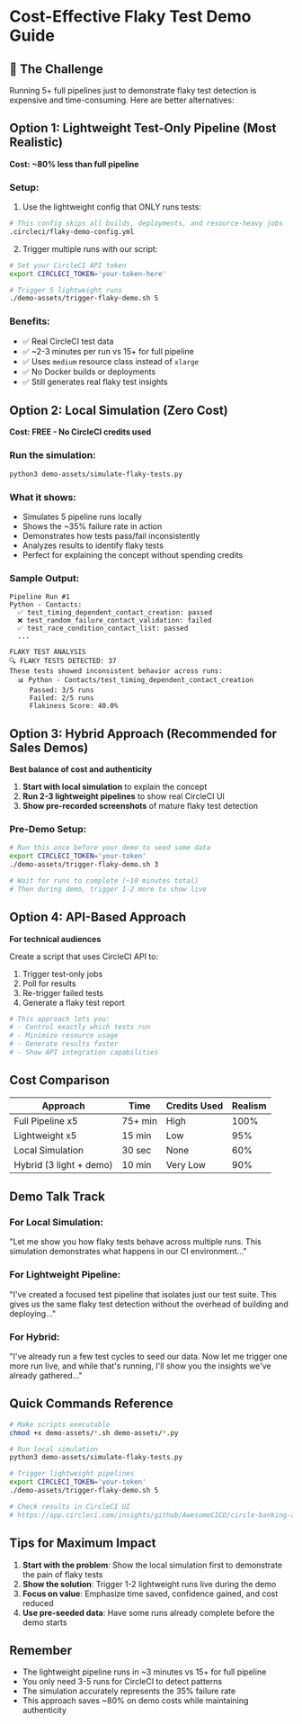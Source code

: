 # Cost-Effective Flaky Test Demo Guide

## 🎯 The Challenge
Running 5+ full pipelines just to demonstrate flaky test detection is expensive and time-consuming. Here are better alternatives:

## Option 1: Lightweight Test-Only Pipeline (Most Realistic)
**Cost: ~80% less than full pipeline**

### Setup:
1. Use the lightweight config that ONLY runs tests:
```bash
# This config skips all builds, deployments, and resource-heavy jobs
.circleci/flaky-demo-config.yml
```

2. Trigger multiple runs with our script:
```bash
# Set your CircleCI API token
export CIRCLECI_TOKEN='your-token-here'

# Trigger 5 lightweight runs
./demo-assets/trigger-flaky-demo.sh 5
```

### Benefits:
- ✅ Real CircleCI test data
- ✅ ~2-3 minutes per run vs 15+ for full pipeline
- ✅ Uses `medium` resource class instead of `xlarge`
- ✅ No Docker builds or deployments
- ✅ Still generates real flaky test insights

## Option 2: Local Simulation (Zero Cost)
**Cost: FREE - No CircleCI credits used**

### Run the simulation:
```bash
python3 demo-assets/simulate-flaky-tests.py
```

### What it shows:
- Simulates 5 pipeline runs locally
- Shows the ~35% failure rate in action
- Demonstrates how tests pass/fail inconsistently
- Analyzes results to identify flaky tests
- Perfect for explaining the concept without spending credits

### Sample Output:
```
Pipeline Run #1
Python - Contacts:
  ✅ test_timing_dependent_contact_creation: passed
  ❌ test_random_failure_contact_validation: failed
  ✅ test_race_condition_contact_list: passed
  ...

FLAKY TEST ANALYSIS
🔍 FLAKY TESTS DETECTED: 37
These tests showed inconsistent behavior across runs:
  📊 Python - Contacts/test_timing_dependent_contact_creation
     Passed: 3/5 runs
     Failed: 2/5 runs
     Flakiness Score: 40.0%
```

## Option 3: Hybrid Approach (Recommended for Sales Demos)
**Best balance of cost and authenticity**

1. **Start with local simulation** to explain the concept
2. **Run 2-3 lightweight pipelines** to show real CircleCI UI
3. **Show pre-recorded screenshots** of mature flaky test detection

### Pre-Demo Setup:
```bash
# Run this once before your demo to seed some data
export CIRCLECI_TOKEN='your-token'
./demo-assets/trigger-flaky-demo.sh 3

# Wait for runs to complete (~10 minutes total)
# Then during demo, trigger 1-2 more to show live
```

## Option 4: API-Based Approach
**For technical audiences**

Create a script that uses CircleCI API to:
1. Trigger test-only jobs
2. Poll for results
3. Re-trigger failed tests
4. Generate a flaky test report

```python
# This approach lets you:
# - Control exactly which tests run
# - Minimize resource usage
# - Generate results faster
# - Show API integration capabilities
```

## Cost Comparison

| Approach | Time | Credits Used | Realism |
|----------|------|-------------|---------|
| Full Pipeline x5 | 75+ min | High | 100% |
| Lightweight x5 | 15 min | Low | 95% |
| Local Simulation | 30 sec | None | 60% |
| Hybrid (3 light + demo) | 10 min | Very Low | 90% |

## Demo Talk Track

### For Local Simulation:
"Let me show you how flaky tests behave across multiple runs. This simulation demonstrates what happens in our CI environment..."

### For Lightweight Pipeline:
"I've created a focused test pipeline that isolates just our test suite. This gives us the same flaky test detection without the overhead of building and deploying..."

### For Hybrid:
"I've already run a few test cycles to seed our data. Now let me trigger one more run live, and while that's running, I'll show you the insights we've already gathered..."

## Quick Commands Reference

```bash
# Make scripts executable
chmod +x demo-assets/*.sh demo-assets/*.py

# Run local simulation
python3 demo-assets/simulate-flaky-tests.py

# Trigger lightweight pipelines
export CIRCLECI_TOKEN='your-token'
./demo-assets/trigger-flaky-demo.sh 5

# Check results in CircleCI UI
# https://app.circleci.com/insights/github/AwesomeCICD/circle-banking-app/workflows/flaky-test-demo
```

## Tips for Maximum Impact

1. **Start with the problem**: Show the local simulation first to demonstrate the pain of flaky tests
2. **Show the solution**: Trigger 1-2 lightweight runs live during the demo
3. **Focus on value**: Emphasize time saved, confidence gained, and cost reduced
4. **Use pre-seeded data**: Have some runs already complete before the demo starts

## Remember
- The lightweight pipeline runs in ~3 minutes vs 15+ for full pipeline
- You only need 3-5 runs for CircleCI to detect patterns
- The simulation accurately represents the 35% failure rate
- This approach saves ~80% on demo costs while maintaining authenticity

